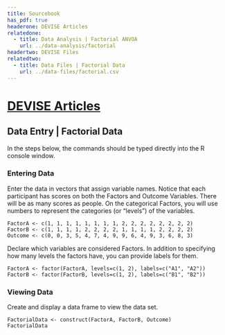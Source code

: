 ```yaml
---
title: Sourcebook
has_pdf: true
headerone: DEVISE Articles
relatedone:
  - title: Data Analysis | Factorial ANVOA
    url: ../data-analysis/factorial
headertwo: DEVISE Files
relatedtwo:
  - title: Data Files | Factorial Data
    url: ../data-files/factorial.csv
---
```


# [DEVISE Articles](../index.md)

## Data Entry | Factorial Data

In the steps below, the commands should be typed directly into the R console window.

### Entering Data

Enter the data in vectors that assign variable names. Notice that each participant has scores on both the Factors and Outcome Variables. There will be as many scores as people. On the categorical Factors, you will use numbers to represent the categories (or “levels”) of the variables.

```{r}
FactorA <- c(1, 1, 1, 1, 1, 1, 1, 1, 2, 2, 2, 2, 2, 2, 2, 2)
FactorB <- c(1, 1, 1, 1, 2, 2, 2, 2, 1, 1, 1, 1, 2, 2, 2, 2)
Outcome <- c(0, 0, 3, 5, 4, 7, 4, 9, 9, 6, 4, 9, 3, 6, 8, 3)
```

Declare which variables are considered Factors. In addition to specifying how many levels the factors have, you can provide labels for them.

```{r}
FactorA <- factor(FactorA, levels=c(1, 2), labels=c("A1", "A2"))
FactorB <- factor(FactorB, levels=c(1, 2), labels=c("B1", "B2"))
```

### Viewing Data

Create and display a data frame to view the data set.

```{r}
FactorialData <- construct(FactorA, FactorB, Outcome)
FactorialData
```

